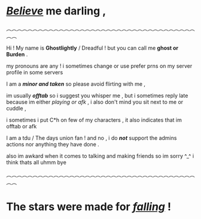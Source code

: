 # *[Believe](https://./)* me darling ,
︵︵︵︵︵︵︵︵︵︵︵︵︵︵︵︵︵︵︵︵︵︵︵︵︵︵︵︵︵︵︵︵︵︵︵︵︵︵

Hi ! My name is **Ghostlightly** / Dreadful ! but you can call me **ghost or Burden** .

my pronouns are any ! i sometimes change or use prefer prns on my server profile in some servers 

I am a ***minor and taken*** so please avoid flirting with me ,

im usually ***offtab*** so i suggest you whisper me , but i sometimes reply late because im either *playing or afk* , i also don't mind you sit next to me or cuddle ,

i sometimes i put C*h on few of my characters , it also indicates that im offtab or afk 

I am a tdu / The days union fan ! and no , i do ***not*** support the admins actions nor anything they have done .

also im awkard when it comes to talking and making friends so im sorry ^_^
i think thats all uhmm bye

︵︵︵︵︵︵︵︵︵︵︵︵︵︵︵︵︵︵︵︵︵︵︵︵︵︵︵︵︵︵︵︵︵︵︵︵︵︵
# The stars were made for *[falling](https://./)* !
